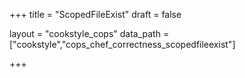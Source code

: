 +++
title = "ScopedFileExist"
draft = false

layout = "cookstyle_cops"
data_path = ["cookstyle","cops_chef_correctness_scopedfileexist"]

+++

<!-- The content of this page is automatically generated from the
cops_chef_correctness_scopedfileexist.yml file in github.com/chef/cookstyle/blob/master/docs-chef-io/data/cookstyle/. -->
